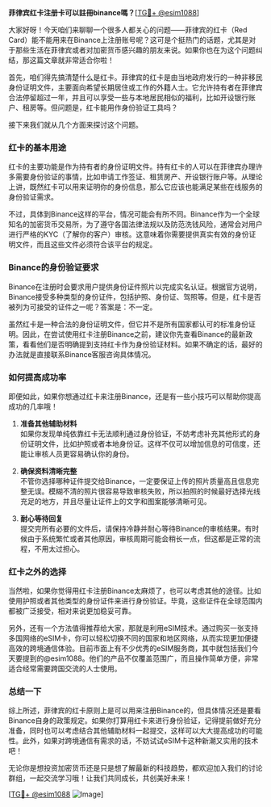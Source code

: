 **菲律宾红卡注册卡可以註冊binance嗎？**[[TG💪+ @esim1088](https://t.me/s/esim1088)]

大家好呀！今天咱们来聊聊一个很多人都关心的问题——菲律宾的红卡（Red Card）能不能用来在Binance上注册账号呢？这可是个挺热门的话题，尤其是对于那些生活在菲律宾或者对加密货币感兴趣的朋友来说。如果你也在为这个问题纠结，那这篇文章就非常适合你啦！

首先，咱们得先搞清楚什么是红卡。菲律宾的红卡是由当地政府发行的一种非移民身份证明文件，主要面向希望长期居住或工作的外籍人士。它允许持有者在菲律宾合法停留超过一年，并且可以享受一些与本地居民相似的福利，比如开设银行账户、租房等。但问题是，红卡能用作身份验证工具吗？

接下来我们就从几个方面来探讨这个问题。

### **红卡的基本用途**

红卡的主要功能是作为持有者的身份证明文件。持有红卡的人可以在菲律宾办理许多需要身份验证的事情，比如申请工作签证、租赁房产、开设银行账户等。从理论上讲，既然红卡可以用来证明你的身份信息，那么它应该也能满足某些在线服务的身份验证需求。

不过，具体到Binance这样的平台，情况可能会有所不同。Binance作为一个全球知名的加密货币交易所，为了遵守各国法律法规以及防范洗钱风险，通常会对用户进行严格的KYC（了解你的客户）审核。这意味着你需要提供真实有效的身份证明文件，而且这些文件必须符合该平台的规定。

### **Binance的身份验证要求**

Binance在注册时会要求用户提供身份证件照片以完成实名认证。根据官方说明，Binance接受多种类型的身份证件，包括护照、身份证、驾照等。但是，红卡是否被列为可接受的证件之一呢？答案是：不一定。

虽然红卡是一种合法的身份证明文件，但它并不是所有国家都认可的标准身份证明。因此，在尝试使用红卡注册Binance之前，建议你先查看Binance的最新政策，看看他们是否明确提到支持红卡作为身份验证材料。如果不确定的话，最好的办法就是直接联系Binance客服咨询具体情况。

### **如何提高成功率**

即便如此，如果你想通过红卡来注册Binance，还是有一些小技巧可以帮助你提高成功的几率哦！

1. **准备其他辅助材料**  
   如果你发现单纯依靠红卡无法顺利通过身份验证，不妨考虑补充其他形式的身份证明文件，比如护照或者本地身份证。这样不仅可以增加信息的可信度，还能让审核人员更容易确认你的身份。

2. **确保资料清晰完整**  
   不管你选择哪种证件提交给Binance，一定要保证上传的照片质量高且信息完整无误。模糊不清的照片很容易导致审核失败，所以拍照的时候最好选择光线充足的地方，并且尽量让证件上的文字和图案能够清晰可见。

3. **耐心等待回复**  
   提交完所有必要的文件后，请保持冷静并耐心等待Binance的审核结果。有时候由于系统繁忙或者其他原因，审核周期可能会稍长一点，但这都是正常的流程，不用太过担心。

### **红卡之外的选择**

当然啦，如果你觉得用红卡注册Binance太麻烦了，也可以考虑其他的途径。比如使用护照或者其他类型的身份证件来进行身份验证。毕竟，这些证件在全球范围内都被广泛接受，相对来说更加稳妥可靠。

另外，还有一个方法值得推荐给大家，那就是利用eSIM技术。通过购买一张支持多国网络的eSIM卡，你可以轻松切换不同的国家和地区网络，从而实现更加便捷高效的跨境通信体验。目前市面上有不少优秀的eSIM服务商，其中就包括我们今天要提到的@esim1088。他们的产品不仅覆盖范围广，而且操作简单方便，非常适合经常需要跨国交流的人士使用。

### **总结一下**

综上所述，菲律宾的红卡原则上是可以用来注册Binance的，但具体情况还是要看Binance自身的政策规定。如果你打算用红卡来进行身份验证，记得提前做好充分准备，同时也可以考虑结合其他辅助材料一起提交，这样可以大大提高成功的可能性。此外，如果对跨境通信有需求的话，不妨试试eSIM卡这种新潮又实用的技术吧！

无论你是想投资加密货币还是只是想了解最新的科技趋势，都欢迎加入我们的讨论群组，一起交流学习哦！让我们共同成长，共创美好未来！

[[TG💪+ @esim1088](https://t.me/s/esim1088) ![Image](https://i.postimg.cc/4NQfJmqS/Snipaste-2025-05-13-00-14-12.png)]